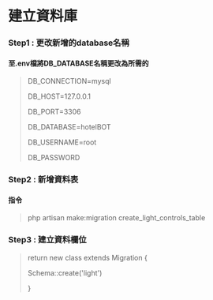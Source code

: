 # 建立資料庫

### Step1 : 更改新增的database名稱

#### 至.env檔將DB_DATABASE名稱更改為所需的

> DB_CONNECTION=mysql
>
> DB_HOST=127.0.0.1
>
> DB_PORT=3306
>
> DB_DATABASE=hotelBOT
>
> DB_USERNAME=root
>
> DB_PASSWORD

### Step2 : 新增資料表

#### 指令

> php artisan make:migration create_light_controls_table

### Step3 : 建立資料欄位

>
> return new class extends Migration
> {
>
> Schema::create('light')
>
> }
>